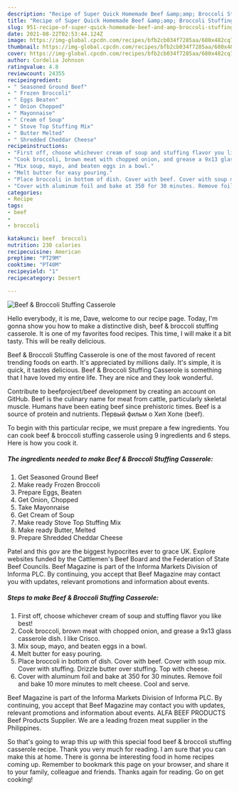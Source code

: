 ```yaml
---
description: "Recipe of Super Quick Homemade Beef &amp;amp; Broccoli Stuffing Casserole"
title: "Recipe of Super Quick Homemade Beef &amp;amp; Broccoli Stuffing Casserole"
slug: 951-recipe-of-super-quick-homemade-beef-and-amp-broccoli-stuffing-casserole
date: 2021-08-22T02:53:44.124Z
image: https://img-global.cpcdn.com/recipes/bfb2cb034f7285aa/680x482cq70/beef-broccoli-stuffing-casserole-recipe-main-photo.jpg
thumbnail: https://img-global.cpcdn.com/recipes/bfb2cb034f7285aa/680x482cq70/beef-broccoli-stuffing-casserole-recipe-main-photo.jpg
cover: https://img-global.cpcdn.com/recipes/bfb2cb034f7285aa/680x482cq70/beef-broccoli-stuffing-casserole-recipe-main-photo.jpg
author: Cordelia Johnson
ratingvalue: 4.8
reviewcount: 24355
recipeingredient:
- " Seasoned Ground Beef"
- " Frozen Broccoli"
- " Eggs Beaten"
- " Onion Chopped"
- " Mayonnaise"
- " Cream of Soup"
- " Stove Top Stuffing Mix"
- " Butter Melted"
- " Shredded Cheddar Cheese"
recipeinstructions:
- "First off, choose whichever cream of soup and stuffing flavor you like best!"
- "Cook broccoli, brown meat with chopped onion, and grease a 9x13 glass casserole dish. I like Crisco."
- "Mix soup, mayo, and beaten eggs in a bowl."
- "Melt butter for easy pouring."
- "Place broccoli in bottom of dish. Cover with beef. Cover with soup mix. Cover with stuffing. Drizzle butter over stuffing. Top with cheese."
- "Cover with aluminum foil and bake at 350 for 30 minutes. Remove foil and bake 10 more minutes to melt cheese. Cool and serve."
categories:
- Recipe
tags:
- beef
- 
- broccoli

katakunci: beef  broccoli 
nutrition: 230 calories
recipecuisine: American
preptime: "PT29M"
cooktime: "PT40M"
recipeyield: "1"
recipecategory: Dessert

---
```



![Beef &amp; Broccoli Stuffing Casserole](https://img-global.cpcdn.com/recipes/bfb2cb034f7285aa/680x482cq70/beef-broccoli-stuffing-casserole-recipe-main-photo.jpg)

Hello everybody, it is me, Dave, welcome to our recipe page. Today, I'm gonna show you how to make a distinctive dish, beef &amp; broccoli stuffing casserole. It is one of my favorites food recipes. This time, I will make it a bit tasty. This will be really delicious.

Beef &amp; Broccoli Stuffing Casserole is one of the most favored of recent trending foods on earth. It's appreciated by millions daily. It's simple, it is quick, it tastes delicious. Beef &amp; Broccoli Stuffing Casserole is something that I have loved my entire life. They are nice and they look wonderful.

Contribute to beefproject/beef development by creating an account on GitHub. Beef is the culinary name for meat from cattle, particularly skeletal muscle. Humans have been eating beef since prehistoric times. Beef is a source of protein and nutrients. Первый фильм о Хип Хопе (beef).


To begin with this particular recipe, we must prepare a few ingredients. You can cook beef &amp; broccoli stuffing casserole using 9 ingredients and 6 steps. Here is how you cook it.

<!--inarticleads1-->

##### The ingredients needed to make Beef &amp; Broccoli Stuffing Casserole:

1. Get  Seasoned Ground Beef
1. Make ready  Frozen Broccoli
1. Prepare  Eggs, Beaten
1. Get  Onion, Chopped
1. Take  Mayonnaise
1. Get  Cream of Soup
1. Make ready  Stove Top Stuffing Mix
1. Make ready  Butter, Melted
1. Prepare  Shredded Cheddar Cheese


Patel and this gov are the biggest hypocrites ever to grace UK. Explore websites funded by the Cattlemen&#39;s Beef Board and the Federation of State Beef Councils. Beef Magazine is part of the Informa Markets Division of Informa PLC. By continuing, you accept that Beef Magazine may contact you with updates, relevant promotions and information about events. 

<!--inarticleads2-->

##### Steps to make Beef &amp; Broccoli Stuffing Casserole:

1. First off, choose whichever cream of soup and stuffing flavor you like best!
1. Cook broccoli, brown meat with chopped onion, and grease a 9x13 glass casserole dish. I like Crisco.
1. Mix soup, mayo, and beaten eggs in a bowl.
1. Melt butter for easy pouring.
1. Place broccoli in bottom of dish. Cover with beef. Cover with soup mix. Cover with stuffing. Drizzle butter over stuffing. Top with cheese.
1. Cover with aluminum foil and bake at 350 for 30 minutes. Remove foil and bake 10 more minutes to melt cheese. Cool and serve.


Beef Magazine is part of the Informa Markets Division of Informa PLC. By continuing, you accept that Beef Magazine may contact you with updates, relevant promotions and information about events. ALFA BEEF PRODUCTS Beef Products Supplier. We are a leading frozen meat supplier in the Philippines. 

So that's going to wrap this up with this special food beef &amp; broccoli stuffing casserole recipe. Thank you very much for reading. I am sure that you can make this at home. There is gonna be interesting food in home recipes coming up. Remember to bookmark this page on your browser, and share it to your family, colleague and friends. Thanks again for reading. Go on get cooking!
